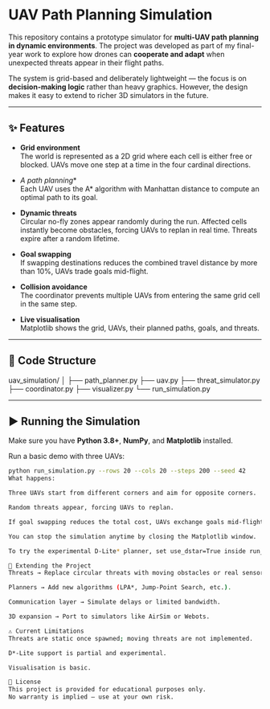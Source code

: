 # UAV Path Planning Simulation

This repository contains a prototype simulator for **multi-UAV path planning in dynamic environments**. The project was developed as part of my final-year work to explore how drones can **cooperate and adapt** when unexpected threats appear in their flight paths.  

The system is grid-based and deliberately lightweight — the focus is on **decision-making logic** rather than heavy graphics. However, the design makes it easy to extend to richer 3D simulators in the future.

---

## ✨ Features

- **Grid environment**  
  The world is represented as a 2D grid where each cell is either free or blocked. UAVs move one step at a time in the four cardinal directions.  

- **A* path planning**  
  Each UAV uses the A* algorithm with Manhattan distance to compute an optimal path to its goal.  

- **Dynamic threats**  
  Circular no-fly zones appear randomly during the run. Affected cells instantly become obstacles, forcing UAVs to replan in real time. Threats expire after a random lifetime.  

- **Goal swapping**  
  If swapping destinations reduces the combined travel distance by more than 10%, UAVs trade goals mid-flight.  

- **Collision avoidance**  
  The coordinator prevents multiple UAVs from entering the same grid cell in the same step.  

- **Live visualisation**  
  Matplotlib shows the grid, UAVs, their planned paths, goals, and threats.  

---

## 📂 Code Structure

uav_simulation/
│
├── path_planner.py
├── uav.py
├── threat_simulator.py
├── coordinator.py
├── visualizer.py
└── run_simulation.py


---

## ▶️ Running the Simulation

Make sure you have **Python 3.8+**, **NumPy**, and **Matplotlib** installed.  

Run a basic demo with three UAVs:

```bash
python run_simulation.py --rows 20 --cols 20 --steps 200 --seed 42
What happens:

Three UAVs start from different corners and aim for opposite corners.

Random threats appear, forcing UAVs to replan.

If goal swapping reduces the total cost, UAVs exchange goals mid-flight.

You can stop the simulation anytime by closing the Matplotlib window.

To try the experimental D-Lite* planner, set use_dstar=True inside run_simulation.py.

🔧 Extending the Project
Threats → Replace circular threats with moving obstacles or real sensor inputs.

Planners → Add new algorithms (LPA*, Jump-Point Search, etc.).

Communication layer → Simulate delays or limited bandwidth.

3D expansion → Port to simulators like AirSim or Webots.

⚠️ Current Limitations
Threats are static once spawned; moving threats are not implemented.

D*-Lite support is partial and experimental.

Visualisation is basic.

📜 License
This project is provided for educational purposes only.
No warranty is implied — use at your own risk.


